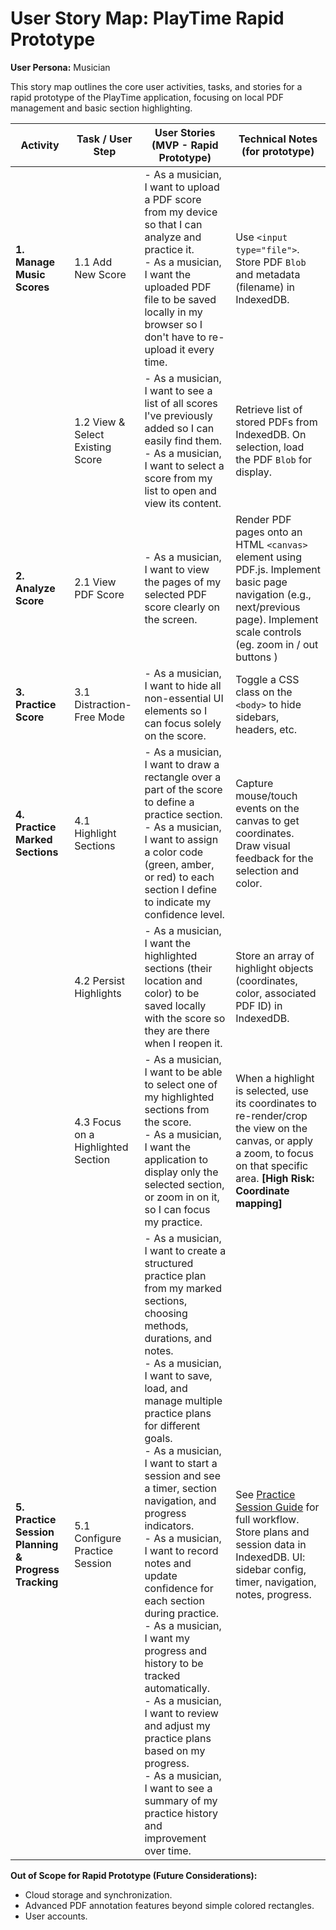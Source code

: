 # User Story Map: PlayTime Rapid Prototype

**User Persona:** Musician

This story map outlines the core user activities, tasks, and stories for a rapid prototype of the PlayTime application, focusing on local PDF management and basic section highlighting.

| Activity                 | Task / User Step                                     | User Stories (MVP - Rapid Prototype)                                                                                                                                                              | Technical Notes (for prototype)                                                                 |
|--------------------------|------------------------------------------------------|---------------------------------------------------------------------------------------------------------------------------------------------------------------------------------------------------|-------------------------------------------------------------------------------------------------|
| **1. Manage Music Scores** | 1.1 Add New Score                                    | - As a musician, I want to upload a PDF score from my device so that I can analyze and practice it.<br>- As a musician, I want the uploaded PDF file to be saved locally in my browser so I don't have to re-upload it every time. | Use `<input type="file">`. Store PDF `Blob` and metadata (filename) in IndexedDB.                 |
|                          | 1.2 View & Select Existing Score                     | - As a musician, I want to see a list of all scores I've previously added so I can easily find them.<br>- As a musician, I want to select a score from my list to open and view its content. | Retrieve list of stored PDFs from IndexedDB. On selection, load the PDF `Blob` for display.       |
| **2. Analyze Score** | 2.1 View PDF Score                                   | - As a musician, I want to view the pages of my selected PDF score clearly on the screen.                                                                                                         | Render PDF pages onto an HTML `<canvas>` element using PDF.js. Implement basic page navigation (e.g., next/previous page). Implement scale controls (eg. zoom in / out buttons ) |
| **3. Practice Score**          | 3.1 Distraction-Free Mode                            | - As a musician, I want to hide all non-essential UI elements so I can focus solely on the score.                                                                                                       | Toggle a CSS class on the `<body>` to hide sidebars, headers, etc.                              |
| **4. Practice Marked Sections** | 4.1 Highlight Sections                               | - As a musician, I want to draw a rectangle over a part of the score to define a practice section.<br>- As a musician, I want to assign a color code (green, amber, or red) to each section I define to indicate my confidence level. | Capture mouse/touch events on the canvas to get coordinates. Draw visual feedback for the selection and color. |
|                          | 4.2 Persist Highlights                               | - As a musician, I want the highlighted sections (their location and color) to be saved locally with the score so they are there when I reopen it.                                              | Store an array of highlight objects (coordinates, color, associated PDF ID) in IndexedDB.         |
|                          | 4.3 Focus on a Highlighted Section                 | - As a musician, I want to be able to select one of my highlighted sections from the score.<br>- As a musician, I want the application to display only the selected section, or zoom in on it, so I can focus my practice. | When a highlight is selected, use its coordinates to re-render/crop the view on the canvas, or apply a zoom, to focus on that specific area. **[High Risk: Coordinate mapping]** |
| **5. Practice Session Planning & Progress Tracking** | 5.1 Configure Practice Session | - As a musician, I want to create a structured practice plan from my marked sections, choosing methods, durations, and notes.<br>- As a musician, I want to save, load, and manage multiple practice plans for different goals.<br>- As a musician, I want to start a session and see a timer, section navigation, and progress indicators.<br>- As a musician, I want to record notes and update confidence for each section during practice.<br>- As a musician, I want my progress and history to be tracked automatically.<br>- As a musician, I want to review and adjust my practice plans based on my progress.<br>- As a musician, I want to see a summary of my practice history and improvement over time. | See [Practice Session Guide](practice-session-guide.html) for full workflow. Store plans and session data in IndexedDB. UI: sidebar config, timer, navigation, notes, progress. |
**Out of Scope for Rapid Prototype (Future Considerations):**
*   Cloud storage and synchronization.
*   Advanced PDF annotation features beyond simple colored rectangles.
*   User accounts.

